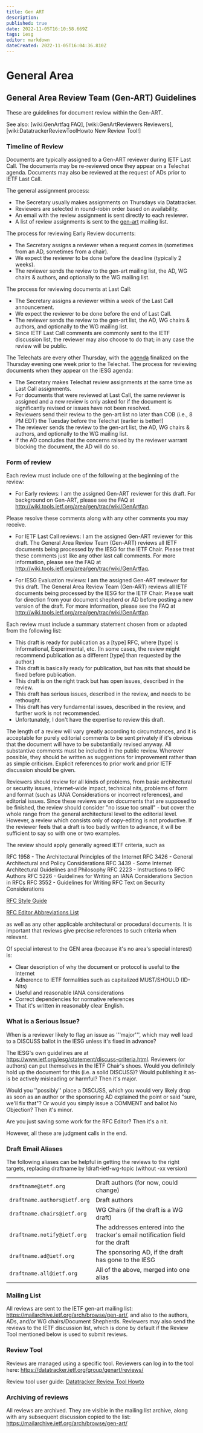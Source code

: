 ```yaml
---
title: Gen ART
description: 
published: true
date: 2022-11-05T16:10:58.669Z
tags: iesg
editor: markdown
dateCreated: 2022-11-05T16:04:36.810Z
---
```


# General Area  

## General Area Review Team (Gen-ART) Guidelines 

These are guidelines for document review within the Gen-ART.

See also: [wiki:GenArtfaq FAQ], [wiki:GenArtReviewers Reviewers], [wiki:DatatrackerReviewToolHowto New Review Tool!]

### Timeline of Review 

Documents are typically assigned to a Gen-ART reviewer during IETF Last Call.  The documents may be re-reviewed once they appear on a Telechat agenda. Documents may also be reviewed at the request of ADs prior to IETF Last Call.

The general assignment process:

 * The Secretary usually makes assignments on Thursdays via Datatracker. 
 * Reviewers are selected in round-robin order based on availability.
 * An email with the review assignment is sent directly to each reviewer.
 * A list of review assignments is sent to the [gen-art](https://mailarchive.ietf.org/arch/browse/gen-art/) mailing list. 

The process for reviewing Early Review documents:

 * The Secretary assigns a reviewer when a request comes in (sometimes from an AD, sometimes from a chair). 
 * We expect the reviewer to be done before the deadline (typically 2 weeks).
 * The reviewer sends the review to the gen-art mailing list, the AD, WG chairs & authors, and optionally to the WG mailing list. 

The process for reviewing documents at Last Call:

 * The Secretary assigns a reviewer within a week of the Last Call announcement.
 * We expect the reviewer to be done before the end of Last Call.
 * The reviewer sends the review to the gen-art list, the AD, WG chairs & authors, and optionally to the WG mailing list. 
 * Since IETF Last Call comments are commonly sent to the IETF discussion list, the reviewer may also choose to do that; in any case the review will be public.

The Telechats are every other Thursday, with the [agenda](https://datatracker.ietf.org/iesg/agenda/) finalized on the Thursday evening one week prior to the Telechat. The process for reviewing documents when they appear on the IESG agenda:

 * The Secretary makes Telechat review assignments at the same time as Last Call assignments.  
 * For documents that were reviewed at Last Call, the same reviewer is assigned and a new review is only asked for if the document is significantly revised or issues have not been resolved.
 * Reviewers send their review to the gen-art list no later than COB (i.e., 8 PM EDT) the Tuesday before the Telechat (earlier is better!)
 * The reviewer sends the review to the gen-art list, the AD, WG chairs & authors, and optionally to the WG mailing list. 
 * If the AD concludes that the concerns raised by the reviewer warrant blocking the document, the AD will do so.


### Form of review 

Each review must include one of the following at the beginning of the review:

 * For Early reviews:
 I am the assigned Gen-ART reviewer for this draft. For background on Gen-ART, please see the FAQ at http://wiki.tools.ietf.org/area/gen/trac/wiki/GenArtfaq.

 Please resolve these comments along with any other comments you may receive.

 * For IETF Last Call reviews:
   I am the assigned Gen-ART reviewer for this draft. The General Area
   Review Team (Gen-ART) reviews all IETF documents being processed
   by the IESG for the IETF Chair.  Please treat these comments just
   like any other last call comments. For more information, please see 
   the FAQ at http://wiki.tools.ietf.org/area/gen/trac/wiki/GenArtfaq.


 * For IESG Evaluation reviews: I am the assigned Gen-ART reviewer 
   for this draft. The General Area Review Team (Gen-ART) reviews all 
   IETF documents being processed by the IESG for the IETF Chair. 
   Please wait for direction from your document shepherd or AD before 
   posting a new version of the draft. For more information, please see 
   the FAQ at http://wiki.tools.ietf.org/area/gen/trac/wiki/GenArtfaq.


Each review must include a summary statement chosen from or adapted from the following list:

 * This draft is ready for publication as a [type] RFC, where [type] is Informational, Experimental, etc. (In some cases, the review might recommend publication as a different [type] than requested by the author.)
 * This draft is basically ready for publication, but has nits that should be fixed before publication.
 * This draft is on the right track but has open issues, described in the review.
 * This draft has serious issues, described in the review, and needs to be rethought.
 * This draft has very fundamental issues, described in the review, and further work is not recommended.
 * Unfortunately, I don't have the expertise to review this draft.

The length of a review will vary greatly according to circumstances, and it is acceptable for purely editorial comments to be sent privately if it's obvious that the document will have to be substantially revised anyway. All substantive comments must be included in the public review. Wherever possible, they should be written as suggestions for improvement rather than as simple criticism. Explicit references to prior work and prior IETF discussion should be given.

Reviewers should review for all kinds of problems, from basic architectural or security issues, Internet-wide impact, technical nits, problems of form and format (such as IANA Considerations or incorrect references), and editorial issues. Since these reviews are on documents that are supposed to be finished, the review should consider "no issue too small" - but cover the whole range from the general architectural level to the editorial level. However, a review which consists only of copy-editing is not productive. If the reviewer feels that a draft is too badly written to advance, it will be sufficient to say so with one or two examples.

The review should apply generally agreed IETF criteria, such as

RFC 1958 - The Architectural Principles of the Internet
RFC 3426 - General Architectural and Policy Considerations
RFC 3439 - Some Internet Architectural Guidelines and Philosophy
RFC 2223 - Instructions to RFC Authors
RFC 5226 - Guidelines for Writing an IANA Considerations Section in RFCs
RFC 3552 - Guidelines for Writing RFC Text on Security Considerations

 [RFC Style Guide](https://www.rfc-editor.org/styleguide/)

 [RFC Editor Abbreviations List](https://www.rfc-editor.org/materials/abbrev.expansion.txt)
 

as well as any other applicable architectural or procedural documents. It is important that reviews give precise references to such criteria when relevant.

Of special interest to the GEN area (because it's no area's special interest) is:
 * Clear description of why the document or protocol is useful to the Internet
 * Adherence to IETF formalities such as capitalized MUST/SHOULD (ID-Nits)
 * Useful and reasonable IANA considerations 
 * Correct dependencies for normative references
 * That it's written in reasonably clear English. 

### What is a Serious Issue? 

When is a reviewer likely to flag an issue as '''major''', which may well
lead to a DISCUSS ballot in the IESG unless it's fixed in advance?

The IESG's own guidelines are at https://www.ietf.org/iesg/statement/discuss-criteria.html. Reviewers (or authors) can put themselves in the IETF Chair's shoes. Would you definitely hold up the document for this (i.e. a solid DISCUSS)? Would publishing it as-is be actively misleading or harmful? Then it's major.

Would you ''possibly'' place a DISCUSS, which you would very likely drop as
soon as an author or the sponsoring AD explained the point or said "sure,
we'll fix that"? Or would you simply issue a COMMENT and ballot
No Objection? Then it's minor.

Are you just saving some work for the RFC Editor? Then it's a nit.

However, all these are judgment calls in the end.

### Draft Email Aliases

The following aliases can be helpful in getting the reviews to the right targets, replacing  draftname by !draft-ietf-wg-topic  (without -xx version)

|     |     |
| --- | --- |
| `draftname@ietf.org` | Draft authors (for now, could change) |
| `draftname.authors@ietf.org` | Draft authors |
| `draftname.chairs@ietf.org` | WG Chairs (if the draft is a WG draft) |
| `draftname.notify@ietf.org` | The addresses entered into the tracker's  email notification field for the draft |
| `draftname.ad@ietf.org` | The sponsoring AD, if the draft has gone to the IESG |
| `draftname.all@ietf.org` | All of the above, merged into one alias |

### Mailing List

All reviews are sent to the IETF gen-art mailing list: https://mailarchive.ietf.org/arch/browse/gen-art/, and also to the authors, ADs, and/or WG chairs/Document Shepherds. Reviewers may also send the reviews to the IETF discussion list, which is done by default if the Review Tool mentioned below is used to submit reviews.  

### Review Tool 

Reviews are managed using a specific tool. Reviewers can log in to the tool
here: https://datatracker.ietf.org/group/genart/reviews/

Review tool user guide: [Datatracker Review Tool Howto](/reviewtool)

### Archiving of reviews 

All reviews are archived. They are visible in the mailing list archive, along with any subsequent discussion copied to the list: https://mailarchive.ietf.org/arch/browse/gen-art/
